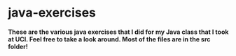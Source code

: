 # java-exercises

**These are the various java exercises that I did for my Java class that I took at UCI. Feel free to take a look around. Most of the files are in the src folder!**